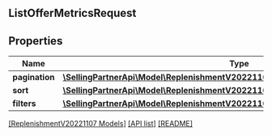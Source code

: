 ## ListOfferMetricsRequest

## Properties

Name | Type | Description | Notes
------------ | ------------- | ------------- | -------------
**pagination** | [**\SellingPartnerApi\Model\ReplenishmentV20221107\ListOfferMetricsRequestPagination**](ListOfferMetricsRequestPagination.md) |  |
**sort** | [**\SellingPartnerApi\Model\ReplenishmentV20221107\ListOfferMetricsRequestSort**](ListOfferMetricsRequestSort.md) |  | [optional]
**filters** | [**\SellingPartnerApi\Model\ReplenishmentV20221107\ListOfferMetricsRequestFilters**](ListOfferMetricsRequestFilters.md) |  |

[[ReplenishmentV20221107 Models]](../) [[API list]](../../Api) [[README]](../../../README.md)
